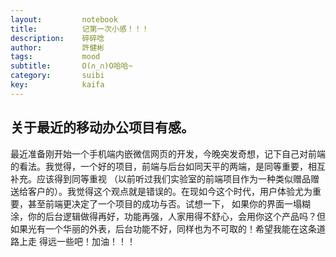 ```yaml
---
layout:     	notebook
title:     	    记第一次小感！！！
description:    碎碎唸
author:     	許健彬
tags:      	    mood
subtitle:     	O(∩_∩)O哈哈~
category:     	suibi
key:            kaifa
---
```



## 关于最近的移动办公项目有感。

   最近准备刚开始一个手机端内嵌微信网页的开发，今晚突发奇想，记下自己对前端的看法。我觉得，一个好的项目，前端与后台如同天平的两端，是同等重要，相互补充。应该得到同等重视
  （以前听过我们实验室的前端项目作为一种类似赠品赠送给客户的）。我觉得这个观点就是错误的。在现如今这个时代，用户体验尤为重要，甚至前端更决定了一个项目的成功与否。试想一下，
   如果你的界面一塌糊涂，你的后台逻辑做得再好，功能再强，人家用得不舒心，会用你这个产品吗？但如果光有一个华丽的外表，后台功能不好，同样也为不可取的！希望我能在这条道路上走
   得远一些吧！加油！！！
	   